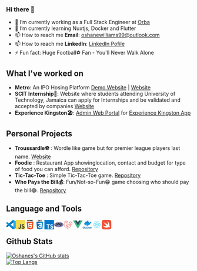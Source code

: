 ### Hi there 👋

- 🔭 I’m currently working as a Full Stack Engineer at [Orba](https://orba.io/)
- 🌱 I’m currently learning Nuxtjs, Docker and Flutter
- 📫 How to reach me **Email**: oshanewilliams99@outlook.com
- 📫 How to reach me **LinkedIn**: [LinkedIn Pofile](https://www.linkedin.com/in/oshane-williams-5384ab1a7/)
- ⚡ Fun fact: Huge Football⚽ Fan - You'll Never Walk Alone

## What I've worked on

- **Metro**: An IPO Hosing Platform <a href="https://metroipo.com/">Demo Website</a> |  <a href="https://app.metroipo.com/">Website</a>
- **SCIT Internship📖**: Website where students attending University of Technology, Jamaica can apply for Internships and be validated and accepted by companies    <a href="https://internship.utechsapna.com/">Website</a>
- **Experience Kingston🏖️**:  <a href="https://experiencekgn-portal.utechsapna.com/">Admin Web Portal</a> for <a href="https://play.google.com/store/apps/details?id=com.utech.sapna.expkgn">Experience Kingston App</a> 

## Personal Projects

- **Troussardle⚽** : Wordle like game but for premier league players last name. <a href="https://react-troussardle.vercel.app/">Website</a> 
- **Foodie** : Restaurant App showinglocation, contact and budget for type of food you can afford. <a href="https://github.com/CrypticHushane/restaurantApp">Repository</a> 
- **Tic-Tac-Toe** : Simple Tic-Tac-Toe game.  <a href="https://github.com/CrypticHushane/SwiftUI-Tic-Tac-Toe">Repository</a> 
- **Who Pays the Bill💰**: Fun/Not-so-Fun😁 game choosing who should pay the bill😂. <a href="https://github.com/CrypticHushane/WhoPaysTheBills">Repository</a> 

## Language and Tools

<img align="left" alt="Visual Studio Code" width="26px" src="https://raw.githubusercontent.com/github/explore/80688e429a7d4ef2fca1e82350fe8e3517d3494d/topics/visual-studio-code/visual-studio-code.png" />

<img align="left" alt="Javascript" width="26px" src="https://raw.githubusercontent.com/github/explore/80688e429a7d4ef2fca1e82350fe8e3517d3494d/topics/javascript/javascript.png" />

<img align="left" alt="Javascript" width="26px" src="https://raw.githubusercontent.com/github/explore/80688e429a7d4ef2fca1e82350fe8e3517d3494d/topics/html/html.png" />

<img align="left" alt="Javascript" width="26px" src="https://raw.githubusercontent.com/github/explore/80688e429a7d4ef2fca1e82350fe8e3517d3494d/topics/css/css.png" />

<img align="left" alt="Typescript" width="26px" src="https://raw.githubusercontent.com/github/explore/80688e429a7d4ef2fca1e82350fe8e3517d3494d/topics/typescript/typescript.png" />

<img align="left" alt="PHP " width="26px" src="https://raw.githubusercontent.com/github/explore/80688e429a7d4ef2fca1e82350fe8e3517d3494d/topics/php/php.png" />

<img align="left" alt="Laravel" width="26px" src="https://raw.githubusercontent.com/github/explore/80688e429a7d4ef2fca1e82350fe8e3517d3494d/topics/laravel/laravel.png" />

<img align="left" alt="Vue" width="26px" src="https://raw.githubusercontent.com/github/explore/80688e429a7d4ef2fca1e82350fe8e3517d3494d/topics/vue/vue.png" />

<img align="left" alt="Docker" width="26px" src="https://raw.githubusercontent.com/github/explore/80688e429a7d4ef2fca1e82350fe8e3517d3494d/topics/docker/docker.png" />

<img align="left" alt="React" width="26px" src="https://raw.githubusercontent.com/github/explore/80688e429a7d4ef2fca1e82350fe8e3517d3494d/topics/react/react.png" />

<img align="left" alt="Swift" width="26px" src="https://raw.githubusercontent.com/github/explore/80688e429a7d4ef2fca1e82350fe8e3517d3494d/topics/swift/swift.png" />
<br>

## Github Stats

[![Oshanes's GitHub stats](https://github-readme-stats.vercel.app/api?username=CrypticHushane)](https://github.com/anuraghazra/github-readme-stats)
<br>
[![Top Langs](https://github-readme-stats.vercel.app/api/top-langs/?username=CrypticHushane)](https://github.com/anuraghazra/github-readme-stats)
<!--
**CrypticHushane/CrypticHushane** is a ✨ _special_ ✨ repository because its `README.md` (this file) appears on your GitHub profile.

Here are some ideas to get you started:

- 🔭 I’m currently working on ...
- 🌱 I’m currently learning ...
- 👯 I’m looking to collaborate on ...
- 🤔 I’m looking for help with ...
- 💬 Ask me about ...
- 📫 How to reach me: ...
- 😄 Pronouns: ...
- ⚡ Fun fact: ...
-->
